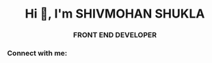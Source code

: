 <h1 align="center">Hi 👋, I'm SHIVMOHAN SHUKLA</h1>
<h3 align="center">FRONT END DEVELOPER</h3>

<h3 align="left">Connect with me:</h3>
<p align="left">
</p>

